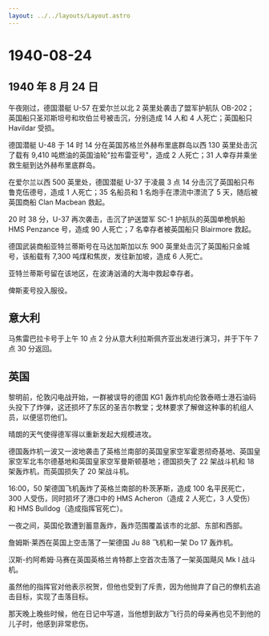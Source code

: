 ```yaml
---
layout: ../../layouts/Layout.astro
---
```


# 1940-08-24

## 1940 年 8 月 24 日

午夜刚过，德国潜艇 U-57 在爱尔兰以北 2 英里处袭击了盟军护航队
OB-202；英国船只圣邓斯坦号和坎伯兰号被击沉，分别造成 14 人和 4
人死亡；英国船只 Havildar 受损。

德国潜艇 U-48 于 14 时 14 分在英国苏格兰外赫布里底群岛以西 130
英里处击沉了载有 9,410 吨燃油的英国油轮"拉布雷亚号"，造成 2 人死亡；31
人幸存并乘坐救生艇到达外赫布里底群岛。

在爱尔兰以西 500 英里处，德国潜艇 U-37 于凌晨 3 点 14
分击沉了英国船只布鲁克伍德号，造成 1 人死亡；35 名船员和 1
名炮手在漂流中漂流了 5 天，随后被英国商船 Clan Macbean 救起。

20 时 38 分，U-37 再次袭击，击沉了护送盟军 SC-1 护航队的英国单桅帆船 HMS
Penzance 号，造成 90 人死亡；7 名幸存者被英国船只 Blairmore 救起。

德国武装商船亚特兰蒂斯号在马达加斯加以东 900
英里处击沉了英国船只金城号，该船载有 7,300 吨煤和焦炭，发往新加坡，造成
6 人死亡。

亚特兰蒂斯号留在该地区，在波涛汹涌的大海中救起幸存者。

俾斯麦号投入服役。

## 意大利

马焦雷巴拉卡号于上午 10 点 2 分从意大利拉斯佩齐亚出发进行演习，并于下午
7 点 30 分返回。

## 英国

黎明前，伦敦闪电战开始，一群被误导的德国 KG1
轰炸机向伦敦泰晤士港石油码头投下了炸弹，这还损坏了东区的圣吉尔教堂；戈林要求了解做这种事的机组人员，以便惩罚他们。

晴朗的天气使得德军得以重新发起大规模进攻。

德国轰炸机一波又一波地袭击了英格兰南部的英国皇家空军霍恩彻奇基地、英国皇家空军北韦尔德基地和英国皇家空军曼斯顿基地；德国损失了
22 架战斗机和 18 架轰炸机，而英国损失了 20 架战斗机。

16:00，50 架德国飞机轰炸了英格兰南部的朴茨茅斯，造成 100 名平民死亡，300
人受伤，同时损坏了港口中的 HMS Acheron（造成 2 人死亡，3 人受伤）和 HMS
Bulldog（造成指挥官死亡）。

一夜之间，英国伦敦遭到蓄意轰炸，轰炸范围覆盖该市的北部、东部和西部。

詹姆斯·莱西在英国上空击落了一架德国 Ju 88 飞机和一架 Do 17 轰炸机。

汉斯-约阿希姆·马赛在英国英格兰肯特郡上空首次击落了一架英国飓风 Mk I
战斗机。

虽然他的指挥官对他表示祝贺，但他也受到了斥责，因为他抛弃了自己的僚机去追击目标，实现了击落目标。

那天晚上晚些时候，他在日记中写道，当他想到敌方飞行员的母亲再也见不到他的儿子时，他感到非常悲伤。
